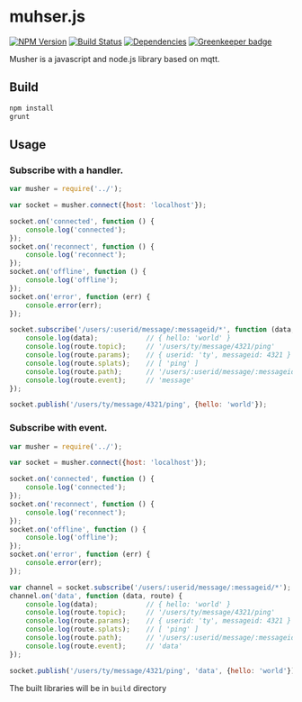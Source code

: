 muhser.js
======
[![NPM Version](https://img.shields.io/npm/v/musher.svg?style=flat)](https://www.npmjs.org/package/musher)
[![Build Status](http://img.shields.io/travis/taoyuan/musher.js.svg?style=flat)](https://travis-ci.org/taoyuan/musher.js)
[![Dependencies](https://img.shields.io/david/taoyuan/musher.js.svg?style=flat)](https://david-dm.org/taoyuan/musher.js) [![Greenkeeper badge](https://badges.greenkeeper.io/taoyuan/musher.js.svg)](https://greenkeeper.io/)

Musher is a javascript and node.js library based on mqtt.

## Build
```bash
npm install
grunt
```

## Usage

### Subscribe with a handler.

```js
var musher = require('../');

var socket = musher.connect({host: 'localhost'});

socket.on('connected', function () {
    console.log('connected');
});
socket.on('reconnect', function () {
    console.log('reconnect');
});
socket.on('offline', function () {
    console.log('offline');
});
socket.on('error', function (err) {
    console.error(err);
});

socket.subscribe('/users/:userid/message/:messageid/*', function (data, route) {
    console.log(data);            // { hello: 'world' }
    console.log(route.topic);     // '/users/ty/message/4321/ping'
    console.log(route.params);    // { userid: 'ty', messageid: 4321 }
    console.log(route.splats);    // [ 'ping' ]
    console.log(route.path);      // '/users/:userid/message/:messageid/:method'
    console.log(route.event);     // 'message'
});

socket.publish('/users/ty/message/4321/ping', {hello: 'world'});
```

### Subscribe with event.

```js
var musher = require('../');

var socket = musher.connect({host: 'localhost'});

socket.on('connected', function () {
    console.log('connected');
});
socket.on('reconnect', function () {
    console.log('reconnect');
});
socket.on('offline', function () {
    console.log('offline');
});
socket.on('error', function (err) {
    console.error(err);
});

var channel = socket.subscribe('/users/:userid/message/:messageid/*');
channel.on('data', function (data, route) {
    console.log(data);            // { hello: 'world' }
    console.log(route.topic);     // '/users/ty/message/4321/ping'
    console.log(route.params);    // { userid: 'ty', messageid: 4321 }
    console.log(route.splats);    // [ 'ping' ]
    console.log(route.path);      // '/users/:userid/message/:messageid/:method'
    console.log(route.event);     // 'data'
});

socket.publish('/users/ty/message/4321/ping', 'data', {hello: 'world'});

```

The built libraries will be in `build` directory

